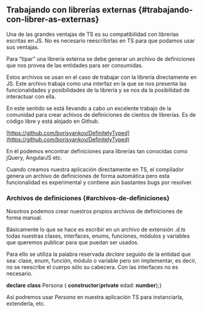 ## Trabajando con librerías externas {#trabajando-con-librer-as-externas}

Una de las grandes ventajas de TS es su compatibilidad con librerías escritas en JS. No es necesario reescribirlas en TS para que podamos usar sus ventajas.

Para “tipar” una librería externa se debe generar un archivo de definiciones que nos provea de las entidades para ser consumidas.

Estos archivos se usan en el caso de trabajar con la librería directamente en JS. Este archivo trabaja como una interfaz en la que se nos presenta las funcionalidades y posibilidades de la librería y se nos da la posibilidad de interactuar con ella.

En este sentido se está llevando a cabo un excelente trabajo de la comunidad para crear achivos de definiciones de cientos de librerías. Es de código libre y está alojado en Github.

[https://github.com/borisyankov/DefinitelyTyped](https://github.com/borisyankov/DefinitelyTyped)

En él podemos encontrar definiciones para librerías tan conocidas como jQuery, AngularJS etc.

Cuando creamos nuestra aplicación directamente en TS, el compilador genera un archivo de definiciones de forma automática pero esta funcionalidad es experimental y contiene aún bastantes bugs por resolver.

### Archivos de definiciones {#archivos-de-definiciones}

Nosotros podemos crear nuestros propios archivos de definiciones de forma manual.

Básicamente lo que se hace es escribir en un archivo de extensión _.d.ts_ todas nuestras clases, interfaces, enums, funciones, módulos y variables que queremos publicar para que puedan ser usados.

Para ello se utiliza la palabra reservada _declare_ seguido de la entidad que sea: clase, enum, función, módulo o variable pero sin implementar, es decir, no se reescribe el cuerpo sólo su cabecera. Con las interfaces no es necesario.

**declare** **class** Persona { **constructor**(**private** edad: **number**);}

Así podremos usar _Persona_ en nuestra aplicación TS para instanciarla, extenderla, etc.